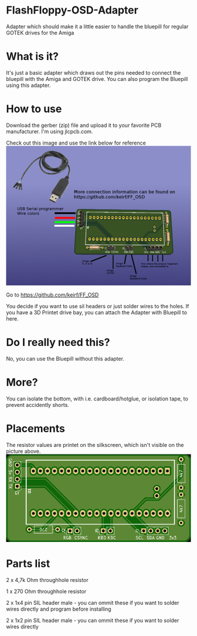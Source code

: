 # FlashFloppy-OSD-Adapter
 Adapter which should make it a little easier to handle the bluepill for regular GOTEK drives for the Amiga
 
# What is it?
It's just a basic adapter which draws out the pins needed to connect the bluepill with the Amiga and GOTEK drive.
You can also program the Bluepill using this adapter. 
 
# How to use
Download the gerber (zip) file and upload it to your favorite PCB manufacturer. I'm using jlcpcb.com.

Check out this image and use the link below for reference
![FF-OSD-Adapter](Pics/FlashFloppy-OSD-Adapter.png)

Go to https://github.com/keirf/FF_OSD 

You decide if you want to use sil headers or just solder wires to the holes.
If you have a 3D Printet drive bay, you can attach the Adapter with Bluepill to here.

# Do I really need this?
No, you can use the Bluepill without this adapter.

# More?
You can isolate the bottom, with i.e. cardboard/hotglue, or isolation tape, to prevent accidently shorts.

# Placements
The resistor values are printet on the silkscreen, which isn't visible on the picture above.
![FF-OSD-Adapter](Pics/FlashFloppy-OSD-Adapter_pcb.png)

# Parts list
2 x 4,7k Ohm throughhole resistor

1 x 270  Ohm throughhole resistor

2 x 1x4 pin SIL header male - you can ommit these if you want to solder wires directly and program before installing

2 x 1x2 pin SIL header male - you can ommit these if you want to solder wires directly


